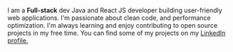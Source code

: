 I am a **Full-stack** dev Java and React JS developer building user-friendly web applications. 
I'm passionate about clean code, and performance optimization. I'm always learning
and enjoy contributing to open source projects in my free time. 
You can find some of my projects on my [LinkedIn profile.](https://www.linkedin.com/in/msuman/)
